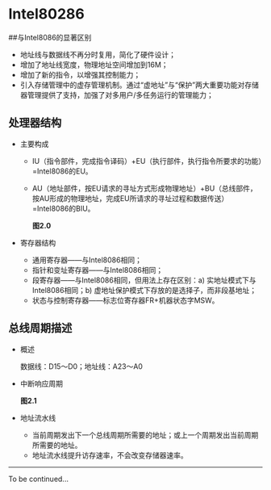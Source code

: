 # Intel80286

##与Intel8086的显著区别

- 地址线与数据线不再分时复用，简化了硬件设计； 
- 增加了地址线宽度，物理地址空间增加到16M；
- 增加了新的指令，以增强其控制能力；
- 引入存储管理中的虚存管理机制。通过“虚地址”与“保护”两大重要功能对存储器管理提供了支持，加强了对多用户/多任务运行的管理能力；

## 处理器结构

- 主要构成

  - IU（指令部件，完成指令译码）+EU（执行部件，执行指令所要求的功能）=Intel8086的EU。

  - AU（地址部件，按EU请求的寻址方式形成物理地址）+BU（总线部件，按AU形成的物理地址，完成EU所请求的寻址过程和数据传送）=Intel8086的BIU。

    **图2.0**


- 寄存器结构
  - 通用寄存器——与Intel8086相同；
  - 指针和变址寄存器——与Intel8086相同；
  - 段寄存器——与Intel8086相同，但用法上存在区别：a) 实地址模式下与Intel8086相同；b) 虚地址保护模式下存放的是选择子，而非段基地址；
  - 状态与控制寄存器——标志位寄存器FR+机器状态字MSW。

## 总线周期描述

- 概述

  数据线：D15～D0；地址线：A23～A0

- 中断响应周期

  **图2.1**

- 地址流水线

  - 当前周期发出下一个总线周期所需要的地址；或上一个周期发出当前周期所需要的地址。
  - 地址流水线提升访存速率，不会改变存储器速率。

---

To be continued...
